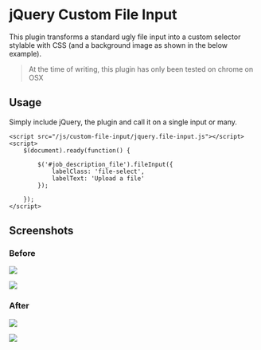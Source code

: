 # jQuery Custom File Input
This plugin transforms a standard ugly file input into a custom selector stylable with CSS (and a background image as shown in the below example).

> At the time of writing, this plugin has only been tested on chrome on OSX

## Usage

Simply include jQuery, the plugin and call it on a single input or many.

    <script src="/js/custom-file-input/jquery.file-input.js"></script>
    <script>
        $(document).ready(function() {
            
            $('#job_description_file').fileInput({
                labelClass: 'file-select',
                labelText: 'Upload a file'
            });
    
        });
    </script>

## Screenshots

### Before

![](http://f.cl.ly/items/2T0g450L0o040t3d4045/Screen%20Shot%202013-04-17%20at%2013.12.22_standard.png)

![](http://f.cl.ly/items/3d2Y250F272I0M2X2j3L/Screen%20Shot%202013-04-17%20at%2013.12.48_standard.png)

### After

![](http://f.cl.ly/items/2E3i0s3p2o2l0N1X3R2K/Screen%20Shot%202013-04-17%20at%2013.12.59_standard.png)

![](http://f.cl.ly/items/2J3e3h0o1T2c0O3i2Y3o/Screen%20Shot%202013-04-17%20at%2013.13.11_standard.png)